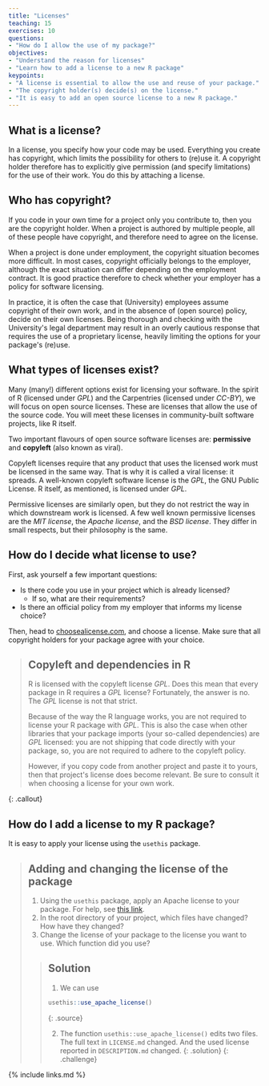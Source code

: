 ```yaml
---
title: "Licenses"
teaching: 15
exercises: 10
questions:
- "How do I allow the use of my package?"
objectives:
- "Understand the reason for licenses"
- "Learn how to add a license to a new R package"
keypoints:
- "A license is essential to allow the use and reuse of your package."
- "The copyright holder(s) decide(s) on the license."
- "It is easy to add an open source license to a new R package."
---
```


## What is a license?
In a license, you specify how your code may be used. Everything you create has copyright, which limits the possibility for others to (re)use it. A copyright holder therefore has to explicitly give permission (and specify limitations) for the use of their work. You do this by attaching a license.

## Who has copyright?
If you code in your own time for a project only you contribute to, then you are the copyright holder. When a project is authored by multiple people, all of these people have copyright, and therefore need to agree on the license.

When a project is done under employment, the copyright situation becomes more difficult. In most cases, copyright officially belongs to the employer, although the exact situation can differ depending on the employment contract. It is good practice therefore to check whether your employer has a policy for software licensing.

In practice, it is often the case that (University) employees assume copyright of their own work, and in the absence of (open source) policy, decide on their own licenses. Being thorough and checking with the University's legal department may result in an overly cautious response that requires the use of a proprietary license, heavily limiting the options for your package's (re)use.

## What types of licenses exist?
Many (many!) different options exist for licensing your software. In the spirit of R (licensed under _GPL_) and the Carpentries (licensed under _CC-BY_), we will focus on open source licenses. These are licenses that allow the use of the source code. You will meet these licenses in community-built software projects, like R itself.

Two important flavours of open source software licenses are: **permissive** and **copyleft** (also known as viral).

Copyleft licenses require that any product that uses the licensed work must be licensed in the same way. That is why it is called a viral license: it spreads. A well-known copyleft software license is the _GPL_, the GNU Public License. R itself, as mentioned, is licensed under _GPL_.

Permissive licenses are similarly open, but they do not restrict the way in which downstream work is licensed. A few well known permissive licenses are the _MIT license_, the _Apache license_, and the _BSD license_. They differ in small respects, but their philosophy is the same.

## How do I decide what license to use?
First, ask yourself a few important questions:

- Is there code you use in your project which is already licensed? 
    - If so, what are their requirements?
- Is there an official policy from my employer that informs my license choice?

Then, head to [choosealicense.com](https://choosealicense.com/), and choose a license. Make sure that all copyright holders for your package agree with your choice.

> ## Copyleft and dependencies in R
>
> R is licensed with the copyleft license _GPL_. Does this mean that every package in R requires a _GPL_ license?
> Fortunately, the answer is no.
> The _GPL_ license is not that strict.
>
> Because of the way the R language works, you are not
> required to license your R package with _GPL_. This is also the case when other libraries that your package imports
> (your so-called dependencies) are _GPL_ licensed: you are not shipping that code directly with your package, so, you are not
> required to adhere to the copyleft policy.
>
> However, if you copy code from another project and paste it to yours, then that project's license does
> become relevant. Be sure to consult it when choosing a license for your own work.
>
{: .callout}

## How do I add a license to my R package?
It is easy to apply your license using the `usethis` package.


> ## Adding and changing the license of the package
> 1. Using the `usethis` package, apply an Apache license to your package. For help, see [this link](https://usethis.r-lib.org/reference/index.html#package-setup).
> 2. In the root directory of your project, which files have changed? How have they changed? 
> 3. Change the license of your package to the license you want to use. Which function did you use?
> 
> > ## Solution
> > 1. We can use 
> > ~~~r
> > usethis::use_apache_license()
> > ~~~
> > {: .source}
> > 
> > 2. The function `usethis::use_apache_license()` edits two files. The full text in `LICENSE.md` changed. And the used license reported in `DESCRIPTION.md` changed.
> {: .solution}
{: .challenge}


{% include links.md %}

